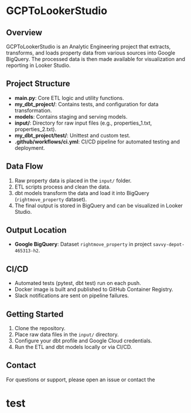 # GCPToLookerStudio

## Overview
GCPToLookerStudio is an Analytic Engineering project that extracts, transforms, and loads property data from various sources into Google BigQuery. The processed data is then made available for visualization and reporting in Looker Studio.

## Project Structure
- **main.py**: Core ETL logic and utility functions.
- **my_dbt_project/**: Contains tests, and configuration for data transformation.
- **models**: Contains staging and serving models.
- **input/**: Directory for raw input files (e.g., properties_1.txt, properties_2.txt).
- **my_dbt_project/test/**: Unittest and custom test.
- **.github/workflows/ci.yml**: CI/CD pipeline for automated testing and deployment.

## Data Flow
1. Raw property data is placed in the `input/` folder.
2. ETL scripts process and clean the data.
3. dbt models transform the data and load it into BigQuery (`rightmove_property` dataset).
4. The final output is stored in BigQuery and can be visualized in Looker Studio.

## Output Location
- **Google BigQuery**: Dataset `rightmove_property` in project `savvy-depot-465313-h2`.

## CI/CD
- Automated tests (pytest, dbt test) run on each push.
- Docker image is built and published to GitHub Container Registry.
- Slack notifications are sent on pipeline failures.

## Getting Started
1. Clone the repository.
2. Place raw data files in the `input/` directory.
3. Configure your dbt profile and Google Cloud credentials.
4. Run the ETL and dbt models locally or via CI/CD.

## Contact
For questions or support, please open an issue or contact the
# test 